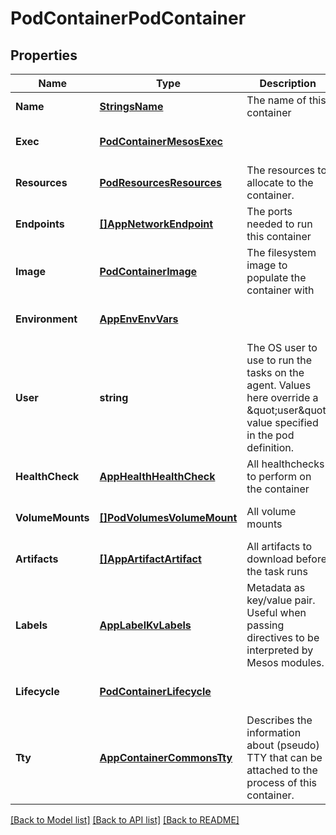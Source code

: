 # PodContainerPodContainer

## Properties
Name | Type | Description | Notes
------------ | ------------- | ------------- | -------------
**Name** | [**StringsName**](strings.Name.md) | The name of this container | [default to null]
**Exec** | [**PodContainerMesosExec**](pod.container.MesosExec.md) |  | [optional] [default to null]
**Resources** | [**PodResourcesResources**](pod.resources.Resources.md) | The resources to allocate to the container. | [default to null]
**Endpoints** | [**[]AppNetworkEndpoint**](app.network.Endpoint.md) | The ports needed to run this container | [optional] [default to null]
**Image** | [**PodContainerImage**](pod.container.Image.md) | The filesystem image to populate the container with | [optional] [default to null]
**Environment** | [**AppEnvEnvVars**](app.env.EnvVars.md) |  | [optional] [default to null]
**User** | **string** | The OS user to use to run the tasks on the agent. Values here override a \&quot;user\&quot; value specified in the pod definition.  | [optional] [default to null]
**HealthCheck** | [**AppHealthHealthCheck**](app.health.HealthCheck.md) | All healthchecks to perform on the container | [optional] [default to null]
**VolumeMounts** | [**[]PodVolumesVolumeMount**](pod.volumes.VolumeMount.md) | All volume mounts | [optional] [default to null]
**Artifacts** | [**[]AppArtifactArtifact**](app.artifact.Artifact.md) | All artifacts to download before the task runs | [optional] [default to null]
**Labels** | [**AppLabelKvLabels**](app.label.KVLabels.md) | Metadata as key/value pair. Useful when passing directives to be interpreted by Mesos modules.  | [optional] [default to null]
**Lifecycle** | [**PodContainerLifecycle**](pod.container.Lifecycle.md) |  | [optional] [default to null]
**Tty** | [**AppContainerCommonsTty**](app.containerCommons.TTY.md) | Describes the information about (pseudo) TTY that can be attached to the process of this container.  | [optional] [default to null]

[[Back to Model list]](../README.md#documentation-for-models) [[Back to API list]](../README.md#documentation-for-api-endpoints) [[Back to README]](../README.md)


